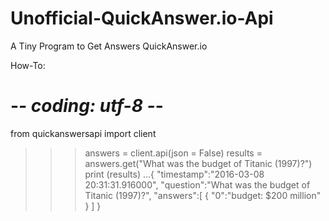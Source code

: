 # Unofficial-QuickAnswer.io-Api
A Tiny Program to Get Answers QuickAnswer.io

How-To:

# -*- coding: utf-8 -*-
from quickanswersapi import client

>>> answers = client.api(json = False)
>>> results = answers.get("What was the budget of Titanic (1997)?")
>>> print (results)
...{
  "timestamp":"2016-03-08 20:31:31.916000",
  "question":"What was the budget of Titanic (1997)?",
  "answers":[
        {
          "0":"budget: $200 million"
        }
      ]
    }
